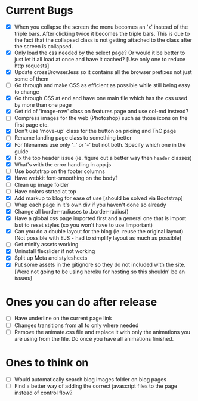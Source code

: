 Current Bugs
================
- [x] When you collapse the screen the menu becomes an 'x' instead of the triple bars. After clicking twice it becomes the triple bars. This is due to the fact that the collapsed class is not getting attached to the class after the screen is collapsed.
- [x] Only load the css needed by the select page? Or would it be better to just let it all load at once and have it cached? [Use only one to reduce http requests]
- [x] Update crossBrowser.less so it contains all the browser prefixes not just some of them
- [ ] Go through and make CSS as efficient as possible while still being easy to change
- [x] Go through CSS at end and have one main file which has the css used by more than one page
- [x] Get rid of 'image-row' class on features page and use col-md instead?
- [ ] Compress images for the web (Photoshop) such as those icons on the first page etc.
- [x] Don't use 'move-up' class for the button on pricing and TnC page 
- [ ] Rename landing page class to something better
- [x] For filenames use only '_' or '-' but not both. Specify which one in the guide
- [x] Fix the top header issue (ie. figure out a better way then `header` classes)
- [x] What's with the error handling in app.js
- [ ] Use bootstrap on the footer columns
- [x] Have webkit font-smoothing on the body?
- [ ] Clean up image folder
- [ ] Have colors stated at top
- [x] Add markup to blog for ease of use [should be solved via Bootstrap]
- [ ] Wrap each page in it's own div if you haven't done so already
- [x] Change all border-radiuses to .border-radius()
- [x] Have a global css page imported first and a general one that is import last to reset styles (so you won't have to use !important)
- [x] Can you do a double layout for the blog (ie. reuse the original layout) [Not possible with EJS - had to simplify layout as much as possible]
- [ ] Get minify assets working
- [x] Uninstall flexslider if not working
- [x] Split up Meta and stylesheets
- [x] Put some assets in the gitignore so they do not included with the site. [Were not going to be using heroku for hosting so this shouldn' be an issues]

Ones you can do after release
===============================
- [ ] Have underline on the current page link
- [ ] Changes transitions from all to only where needed
- [ ] Remove the animate.css file and replace it with only the animations you are using from the file. Do once you have all animations finished.

Ones to think on 
=================
- [ ] Would automatically search blog images folder on blog pages
- [ ] Find a better way of adding the correct javascript files to the page instead of control flow?